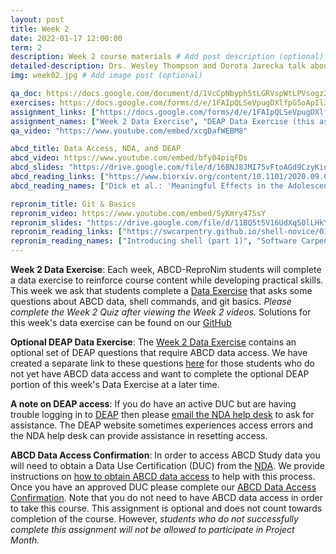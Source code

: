 ```yaml
---
layout: post
title: Week 2
date: 2022-01-17 12:00:00
term: 2
description: Week 2 course materials # Add post description (optional)
detailed-description: Drs. Wesley Thompson and Dorota Jarecka talk about accessing ABCD data using [DEAP](https://deap.nimhda.org/applications/User/login.php), how to use the command line, and introduce git as a resource for version control.
img: week02.jpg # Add image post (optional)

qa_doc: https://docs.google.com/document/d/1VcCpNbyph5tLGRVspWtLPVsogz2UMbje2f5745wWKus/edit?usp=sharing
exercises: https://docs.google.com/forms/d/e/1FAIpQLSeVpugDXlfpG5oApIl3rfJV5Cf2lbXJy1ntYmBgpdmlT8FGng/viewform?usp=sf_link
assignment_links: ["https://docs.google.com/forms/d/e/1FAIpQLSeVpugDXlfpG5oApIl3rfJV5Cf2lbXJy1ntYmBgpdmlT8FGng/viewform?usp=sf_link", "https://docs.google.com/forms/d/e/1FAIpQLScJOjxPZwnES9OTmZHbuSX9wq81SUD6F0SRHwRIfnnXWbNlgA/viewform?usp=sf_link", "https://docs.google.com/forms/d/e/1FAIpQLSdZbXLB2HdciB88YN3JIXg6OdUN2dq1KnLTolIcos2Tu6FazA/viewform?usp=sf_link"]
assignment_names: ["Week 2 Data Exercise", "DEAP Data Exercise (this assignment is optional and is available only to students with ABCD data access)", "ABCD Data Access Confirmation (this assignment is optional and we will re-post it each week until April 1, 2022. If you have already completed this assignment there is no need to complete it again.)"]
qa_video: "https://www.youtube.com/embed/xcgDafWEBM8"

abcd_title: Data Access, NDA, and DEAP
abcd_video: https://www.youtube.com/embed/bfy04piqFDs
abcd_slides: "https://drive.google.com/file/d/16BNJ8JMI75vFtoAGd9CzyKiqcZxR2Q0L/view?usp=sharing"
abcd_reading_links: ["https://www.biorxiv.org/content/10.1101/2020.09.01.276451v1.full"]
abcd_reading_names: ["Dick et al.: 'Meaningful Effects in the Adolescent Brain Cognitive Development Study'"]

repronim_title: Git & Basics
repronim_video: https://www.youtube.com/embed/SyKmry47SsY
repronim_slides: "https://drive.google.com/file/d/11BQ5t5V16UdXq50lLHkYfGoRyUQmfcCe/view?usp=sharing"
repronim_reading_links: ["https://swcarpentry.github.io/shell-novice/01-intro/index.html", "https://swcarpentry.github.io/shell-novice/", "http://practical-neuroimaging.github.io/git_parable.html#the-git-parable"]
repronim_reading_names: ["Introducing shell (part 1)", "Software Carpentry on Unix: Read at least one section of parts 2 - 7", "A git parable"]
---
```


**Week 2 Data Exercise**: Each week, ABCD-ReproNim students will complete a data exercise to reinforce course content while developing practical skills. This week we ask that students complete a [Data Exercise](https://docs.google.com/forms/d/e/1FAIpQLSeVpugDXlfpG5oApIl3rfJV5Cf2lbXJy1ntYmBgpdmlT8FGng/viewform?usp=sf_link) that asks some questions about ABCD data, shell commands, and git basics. *Please complete the Week 2 Quiz after viewing the Week 2 videos.* Solutions for this week's data exercise can be found on our [GitHub](https://github.com/ABCD-ReproNim/exercises/tree/main/week_2)

**Optional DEAP Data Exercise**: The [Week 2 Data Exercise](https://docs.google.com/forms/d/e/1FAIpQLSeVpugDXlfpG5oApIl3rfJV5Cf2lbXJy1ntYmBgpdmlT8FGng/viewform?usp=sf_link) contains an optional set of DEAP questions that require ABCD data access. We have created a separate link to these questions [here](https://docs.google.com/forms/d/e/1FAIpQLScJOjxPZwnES9OTmZHbuSX9wq81SUD6F0SRHwRIfnnXWbNlgA/viewform?usp=sf_link) for those students who do not yet have ABCD data access and want to complete the optional DEAP portion of this week's Data Exercise at a later time.

**A note on DEAP access**: If you do have an active DUC but are having trouble logging in to [DEAP](https://deap.nimhda.org/applications/User/login.php) then please [email the NDA help desk](mailto:ndahelp@mail.nih.gov) to ask for assistance. The DEAP website sometimes experiences access errors and the NDA help desk can provide assistance in resetting access.

**ABCD Data Access Confirmation**: In order to access ABCD Study data you will need to obtain a Data Use Certification (DUC) from the [NDA](https://nda.nih.gov/). We provide instructions on [how to obtain ABCD data access](https://docs.google.com/document/d/18hsT2x15bypuXFcfMQb9Ck_YEB7VvY2j4w5hwbV78A4/edit?usp=sharing) to help with this process. Once you have an approved DUC please complete our [ABCD Data Access Confirmation](https://docs.google.com/forms/d/e/1FAIpQLSdZbXLB2HdciB88YN3JIXg6OdUN2dq1KnLTolIcos2Tu6FazA/viewform?usp=sf_link). Note that you do not need to have ABCD data access in order to take this course. This assignment is optional and does not count towards completion of the course. However, *students who do not successfully complete this assignment will not be allowed to participate in Project Month.*
